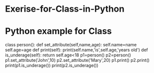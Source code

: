 # Exerise-for-Class-in-Python
# Python example for Class
class person():
    def set_attribute(self,name,age):
        self.name=name
        self.age=age
    def print(self):
        print(self.name,'is',self.age,'years old')
    def is_underage(self):
        return self.age<18
p1=person()
p2=person()
p1.set_attribute('John',10)
p2.set_attribute('Mary',20)
p1.print()
p2.print()
print(p1.is_underage())
print(p2.is_underage())
